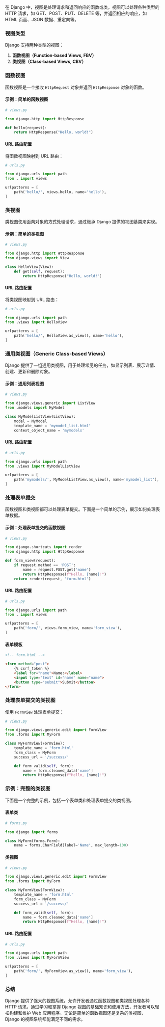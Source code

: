 在 Django 中，视图是处理请求和返回响应的函数或类。视图可以处理各种类型的 HTTP 请求，如 GET、POST、PUT、DELETE 等，并返回相应的响应，如 HTML 页面、JSON 数据、重定向等。

### 视图类型

Django 支持两种类型的视图：

1. **函数视图（Function-based Views, FBV）**
2. **类视图（Class-based Views, CBV）**

### 函数视图

函数视图是一个接收 `HttpRequest` 对象并返回 `HttpResponse` 对象的函数。

#### 示例：简单的函数视图

```python
# views.py

from django.http import HttpResponse

def hello(request):
    return HttpResponse("Hello, world!")
```

#### URL 路由配置

将函数视图映射到 URL 路由：

```python
# urls.py

from django.urls import path
from . import views

urlpatterns = [
    path('hello/', views.hello, name='hello'),
]
```

### 类视图

类视图使用面向对象的方式处理请求，通过继承 Django 提供的视图基类来实现。

#### 示例：简单的类视图

```python
# views.py

from django.http import HttpResponse
from django.views import View

class HelloView(View):
    def get(self, request):
        return HttpResponse("Hello, world!")
```

#### URL 路由配置

将类视图映射到 URL 路由：

```python
# urls.py

from django.urls import path
from .views import HelloView

urlpatterns = [
    path('hello/', HelloView.as_view(), name='hello'),
]
```

### 通用类视图（Generic Class-based Views）

Django 提供了一组通用类视图，用于处理常见的任务，如显示列表、展示详情、创建、更新和删除对象。

#### 示例：通用列表视图

```python
# views.py

from django.views.generic import ListView
from .models import MyModel

class MyModelListView(ListView):
    model = MyModel
    template_name = 'mymodel_list.html'
    context_object_name = 'mymodels'
```

#### URL 路由配置

```python
# urls.py

from django.urls import path
from .views import MyModelListView

urlpatterns = [
    path('mymodels/', MyModelListView.as_view(), name='mymodel_list'),
]
```

### 处理表单提交

函数视图和类视图都可以处理表单提交。下面是一个简单的示例，展示如何处理表单数据。

#### 示例：处理表单提交的函数视图

```python
# views.py

from django.shortcuts import render
from django.http import HttpResponse

def form_view(request):
    if request.method == 'POST':
        name = request.POST.get('name')
        return HttpResponse(f"Hello, {name}!")
    return render(request, 'form.html')
```

#### URL 路由配置

```python
# urls.py

from django.urls import path
from . import views

urlpatterns = [
    path('form/', views.form_view, name='form_view'),
]
```

#### 表单模板

```html
<!-- form.html -->

<form method="post">
    {% csrf_token %}
    <label for="name">Name:</label>
    <input type="text" id="name" name="name">
    <button type="submit">Submit</button>
</form>
```

### 处理表单提交的类视图

使用 `FormView` 处理表单提交：

```python
# views.py

from django.views.generic.edit import FormView
from .forms import MyForm

class MyFormView(FormView):
    template_name = 'form.html'
    form_class = MyForm
    success_url = '/success/'

    def form_valid(self, form):
        name = form.cleaned_data['name']
        return HttpResponse(f"Hello, {name}!")
```

### 示例：完整的类视图

下面是一个完整的示例，包括一个表单类和处理表单提交的类视图。

#### 表单类

```python
# forms.py

from django import forms

class MyForm(forms.Form):
    name = forms.CharField(label='Name', max_length=100)
```

#### 类视图

```python
# views.py

from django.views.generic.edit import FormView
from .forms import MyForm

class MyFormView(FormView):
    template_name = 'form.html'
    form_class = MyForm
    success_url = '/success/'

    def form_valid(self, form):
        name = form.cleaned_data['name']
        return HttpResponse(f"Hello, {name}!")
```

#### URL 路由配置

```python
# urls.py

from django.urls import path
from .views import MyFormView

urlpatterns = [
    path('form/', MyFormView.as_view(), name='form_view'),
]
```

### 总结

Django 提供了强大的视图系统，允许开发者通过函数视图和类视图处理各种 HTTP 请求。通过学习和掌握 Django 视图的基础知识和使用方法，开发者可以轻松构建和维护 Web 应用程序。无论是简单的函数视图还是复杂的类视图，Django 的视图系统都能满足不同的需求。